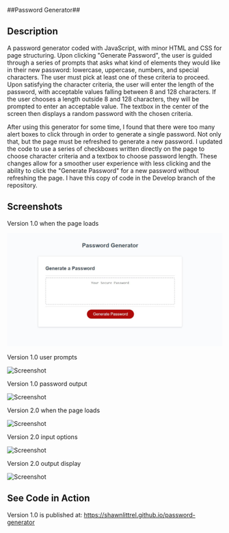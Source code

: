 ##Password Generator##

**Description**
---
A password generator coded with JavaScript, with minor HTML and CSS for page structuring.  Upon clicking "Generate Password", the user is guided through a series of prompts that asks what kind of elements they would like in their new password: lowercase, uppercase, numbers, and special characters.  The user must pick at least one of these criteria to proceed.  Upon satisfying the character criteria, the user will enter the length of the password, with acceptable values falling between 8 and 128 characters.  If the user chooses a length outside 8 and 128 characters, they will be prompted to enter an acceptable value.  The textbox in the center of the screen then displays a random password with the chosen criteria.

After using this generator for some time, I found that there were too many alert boxes to click through in order to generate a single password.  Not only that, but the page must be refreshed to generate a new password.  I updated the code to use a series of checkboxes written directly on the page to choose character criteria and a textbox to choose password length.  These changes allow for a smoother user experience with less clicking and the ability to click the "Generate Password" for a new password without refreshing the page.  I have this copy of code in the Develop branch of the repository.

**Screenshots**
---
Version 1.0 when the page loads

![Screenshot](/assets/images/Generator-1.0-Empty.JPG?raw=true)

Version 1.0 user prompts

![Screenshot](/assets/images/Generator-1.0-Prompt.JPGraw=true)

Version 1.0 password output

![Screenshot](/assets/images/Generator-1.0-Output.JPGraw=true)

Version 2.0 when the page loads

![Screenshot](/assets/images/Generator-2.0-Page.JPGraw=true)

Version 2.0 input options

![Screenshot](/assets/images/Generator-2.0-Input.JPGraw=true)

Version 2.0 output display

![Screenshot](/assets/images/Generator-2.0-Output.JPGraw=true)

**See Code in Action**
---
Version 1.0 is published at:
https://shawnlittrel.github.io/password-generator